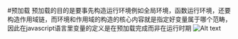 #预加载
预加载的目的是要事先构造运行环境例如全局环境，函数运行环境，还要构造作用域链，而环境和作用域的构造的核心内容就是指定好变量属于哪个范畴，因此在javascript语言里变量的定义是在预加载完成而非在运行时期
![Alt text](/img/11.jpg)
